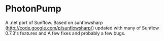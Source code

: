 PhotonPump
==========

A .net port of Sunflow. Based on sunflowsharp (http://code.google.com/p/sunflowsharp/)
updated with many of Sunflow 0.7.3's features and A few fixes and probably a few bugs.


